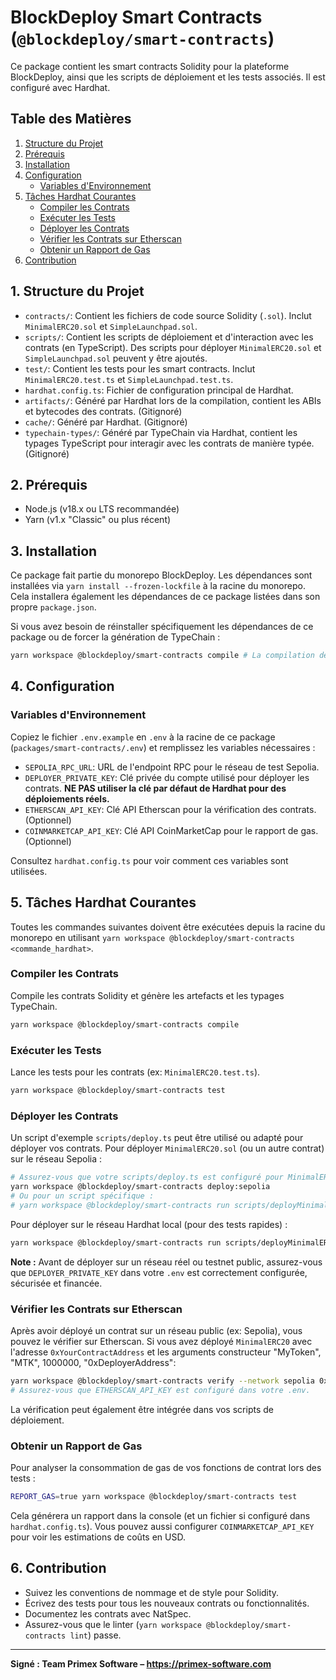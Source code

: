 # BlockDeploy Smart Contracts (`@blockdeploy/smart-contracts`)

Ce package contient les smart contracts Solidity pour la plateforme BlockDeploy, ainsi que les scripts de déploiement et les tests associés. Il est configuré avec Hardhat.

## Table des Matières

1.  [Structure du Projet](#structure-du-projet)
2.  [Prérequis](#prérequis)
3.  [Installation](#installation)
4.  [Configuration](#configuration)
    *   [Variables d'Environnement](#variables-denvironnement)
5.  [Tâches Hardhat Courantes](#tâches-hardhat-courantes)
    *   [Compiler les Contrats](#compiler-les-contrats)
    *   [Exécuter les Tests](#exécuter-les-tests)
    *   [Déployer les Contrats](#déployer-les-contrats)
    *   [Vérifier les Contrats sur Etherscan](#vérifier-les-contrats-sur-etherscan)
    *   [Obtenir un Rapport de Gas](#obtenir-un-rapport-de-gas)
6.  [Contribution](#contribution)

## 1. Structure du Projet

*   `contracts/`: Contient les fichiers de code source Solidity (`.sol`). Inclut `MinimalERC20.sol` et `SimpleLaunchpad.sol`.
*   `scripts/`: Contient les scripts de déploiement et d'interaction avec les contrats (en TypeScript). Des scripts pour déployer `MinimalERC20.sol` et `SimpleLaunchpad.sol` peuvent y être ajoutés.
*   `test/`: Contient les tests pour les smart contracts. Inclut `MinimalERC20.test.ts` et `SimpleLaunchpad.test.ts`.
*   `hardhat.config.ts`: Fichier de configuration principal de Hardhat.
*   `artifacts/`: Généré par Hardhat lors de la compilation, contient les ABIs et bytecodes des contrats. (Gitignoré)
*   `cache/`: Généré par Hardhat. (Gitignoré)
*   `typechain-types/`: Généré par TypeChain via Hardhat, contient les typages TypeScript pour interagir avec les contrats de manière typée. (Gitignoré)

## 2. Prérequis

*   Node.js (v18.x ou LTS recommandée)
*   Yarn (v1.x "Classic" ou plus récent)

## 3. Installation

Ce package fait partie du monorepo BlockDeploy. Les dépendances sont installées via `yarn install --frozen-lockfile` à la racine du monorepo.
Cela installera également les dépendances de ce package listées dans son propre `package.json`.

Si vous avez besoin de réinstaller spécifiquement les dépendances de ce package ou de forcer la génération de TypeChain :
```bash
yarn workspace @blockdeploy/smart-contracts compile # La compilation déclenche TypeChain
```

## 4. Configuration

### Variables d'Environnement

Copiez le fichier `.env.example` en `.env` à la racine de ce package (`packages/smart-contracts/.env`) et remplissez les variables nécessaires :

*   `SEPOLIA_RPC_URL`: URL de l'endpoint RPC pour le réseau de test Sepolia.
*   `DEPLOYER_PRIVATE_KEY`: Clé privée du compte utilisé pour déployer les contrats. **NE PAS utiliser la clé par défaut de Hardhat pour des déploiements réels.**
*   `ETHERSCAN_API_KEY`: Clé API Etherscan pour la vérification des contrats. (Optionnel)
*   `COINMARKETCAP_API_KEY`: Clé API CoinMarketCap pour le rapport de gas. (Optionnel)

Consultez `hardhat.config.ts` pour voir comment ces variables sont utilisées.

## 5. Tâches Hardhat Courantes

Toutes les commandes suivantes doivent être exécutées depuis la racine du monorepo en utilisant `yarn workspace @blockdeploy/smart-contracts <commande_hardhat>`.

### Compiler les Contrats
Compile les contrats Solidity et génère les artefacts et les typages TypeChain.
```bash
yarn workspace @blockdeploy/smart-contracts compile
```

### Exécuter les Tests
Lance les tests pour les contrats (ex: `MinimalERC20.test.ts`).
```bash
yarn workspace @blockdeploy/smart-contracts test
```

### Déployer les Contrats
Un script d'exemple `scripts/deploy.ts` peut être utilisé ou adapté pour déployer vos contrats.
Pour déployer `MinimalERC20.sol` (ou un autre contrat) sur le réseau Sepolia :
```bash
# Assurez-vous que votre scripts/deploy.ts est configuré pour MinimalERC20
yarn workspace @blockdeploy/smart-contracts deploy:sepolia
# Ou pour un script spécifique :
# yarn workspace @blockdeploy/smart-contracts run scripts/deployMinimalERC20.ts --network sepolia
```
Pour déployer sur le réseau Hardhat local (pour des tests rapides) :
```bash
yarn workspace @blockdeploy/smart-contracts run scripts/deployMinimalERC20.ts --network hardhat
```
**Note :** Avant de déployer sur un réseau réel ou testnet public, assurez-vous que `DEPLOYER_PRIVATE_KEY` dans votre `.env` est correctement configurée, sécurisée et financée.

### Vérifier les Contrats sur Etherscan
Après avoir déployé un contrat sur un réseau public (ex: Sepolia), vous pouvez le vérifier sur Etherscan.
Si vous avez déployé `MinimalERC20` avec l'adresse `0xYourContractAddress` et les arguments constructeur "MyToken", "MTK", 1000000, "0xDeployerAddress":
```bash
yarn workspace @blockdeploy/smart-contracts verify --network sepolia 0xYourContractAddress "MyToken" "MTK" 1000000 "0xDeployerAddress"
# Assurez-vous que ETHERSCAN_API_KEY est configuré dans votre .env.
```
La vérification peut également être intégrée dans vos scripts de déploiement.

### Obtenir un Rapport de Gas
Pour analyser la consommation de gas de vos fonctions de contrat lors des tests :
```bash
REPORT_GAS=true yarn workspace @blockdeploy/smart-contracts test
```
Cela générera un rapport dans la console (et un fichier si configuré dans `hardhat.config.ts`). Vous pouvez aussi configurer `COINMARKETCAP_API_KEY` pour voir les estimations de coûts en USD.

## 6. Contribution

*   Suivez les conventions de nommage et de style pour Solidity.
*   Écrivez des tests pour tous les nouveaux contrats ou fonctionnalités.
*   Documentez les contrats avec NatSpec.
*   Assurez-vous que le linter (`yarn workspace @blockdeploy/smart-contracts lint`) passe.

---
**Signé : Team Primex Software – https://primex-software.com**

